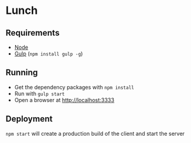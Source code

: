 # Lunch

## Requirements
- [Node](https://nodejs.org/en/)
- [Gulp](http://gulpjs.com/) (`npm install gulp -g`)

## Running
- Get the dependency packages with `npm install`
- Run with `gulp start`
- Open a browser at [http://localhost:3333](http://localhost:3333)

## Deployment
`npm start` will create a production build of the client and start the server 
